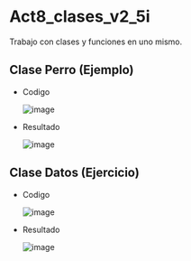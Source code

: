 # Act8_clases_v2_5i
Trabajo con clases y funciones en uno mismo.

## Clase Perro (Ejemplo)

- Codigo
  
  ![image](https://github.com/user-attachments/assets/e29300b9-e6e2-4157-ac4d-6c780a3f1631)

- Resultado
  
  ![image](https://github.com/user-attachments/assets/feea5124-39a5-4351-afcb-0cd74b543c9a)

## Clase Datos (Ejercicio)

- Codigo
  
  ![image](https://github.com/user-attachments/assets/2c7e3db9-1589-4683-a9fa-617e150e584f)



- Resultado
  
  ![image](https://github.com/user-attachments/assets/3c75219d-3201-458a-aaa6-0d1369bd54ba)

